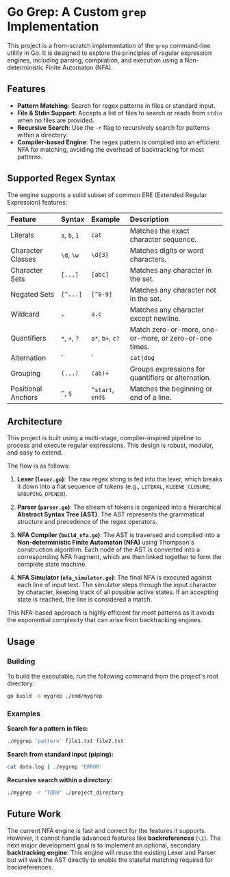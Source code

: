 # Go Grep: A Custom `grep` Implementation

This project is a from-scratch implementation of the `grep` command-line utility in Go. It is designed to explore the principles of regular expression engines, including parsing, compilation, and execution using a Non-deterministic Finite Automaton (NFA).

## Features

  * **Pattern Matching**: Search for regex patterns in files or standard input.
  * **File & Stdin Support**: Accepts a list of files to search or reads from `stdin` when no files are provided.
  * **Recursive Search**: Use the `-r` flag to recursively search for patterns within a directory.
  * **Compiler-based Engine**: The regex pattern is compiled into an efficient NFA for matching, avoiding the overhead of backtracking for most patterns.

## Supported Regex Syntax

The engine supports a solid subset of common ERE (Extended Regular Expression) features:

| Feature | Syntax | Example | Description |
| :--- | :--- | :--- | :--- |
| Literals | `a`, `b`, `1` | `cat` | Matches the exact character sequence. |
| Character Classes | `\d`, `\w` | `\d{3}` | Matches digits or word characters. |
| Character Sets | `[...]` | `[abc]` | Matches any character in the set. |
| Negated Sets | `[^...]` | `[^0-9]` | Matches any character not in the set. |
| Wildcard | `.` | `a.c` | Matches any character except newline. |
| Quantifiers | `*`, `+`, `?` | `a*`, `b+`, `c?` | Match zero-or-more, one-or-more, or zero-or-one times. |
| Alternation | `|` | `cat\|dog` | Matches either "cat" or "dog". |
| Grouping | `(...)` | `(ab)+` | Groups expressions for quantifiers or alternation. |
| Positional Anchors | `^`, `$` | `^start`, `end$` | Matches the beginning or end of a line. |

## Architecture

This project is built using a multi-stage, compiler-inspired pipeline to process and execute regular expressions. This design is robust, modular, and easy to extend.

The flow is as follows:

1.  **Lexer (`lexer.go`)**: The raw regex string is fed into the lexer, which breaks it down into a flat sequence of tokens (e.g., `LITERAL`, `KLEENE_CLOSURE`, `GROUPING_OPENER`).

2.  **Parser (`parser.go`)**: The stream of tokens is organized into a hierarchical **Abstract Syntax Tree (AST)**. The AST represents the grammatical structure and precedence of the regex operators.

3.  **NFA Compiler (`build_nfa.go`)**: The AST is traversed and compiled into a **Non-deterministic Finite Automaton (NFA)** using Thompson's construction algorithm. Each node of the AST is converted into a corresponding NFA fragment, which are then linked together to form the complete state machine.

4.  **NFA Simulator (`nfa_simulator.go`)**: The final NFA is executed against each line of input text. The simulator steps through the input character by character, keeping track of all possible active states. If an accepting state is reached, the line is considered a match.

This NFA-based approach is highly efficient for most patterns as it avoids the exponential complexity that can arise from backtracking engines.

## Usage

### Building

To build the executable, run the following command from the project's root directory:

```sh
go build -o mygrep ./cmd/mygrep
```

### Examples

**Search for a pattern in files:**

```sh
./mygrep 'pattern' file1.txt file2.txt
```

**Search from standard input (piping):**

```sh
cat data.log | ./mygrep 'ERROR'
```

**Recursive search within a directory:**

```sh
./mygrep -r 'TODO' ./project_directory
```

## Future Work

The current NFA engine is fast and correct for the features it supports. However, it cannot handle advanced features like **backreferences** (`\1`). The next major development goal is to implement an optional, secondary **backtracking engine**. This engine will reuse the existing Lexer and Parser but will walk the AST directly to enable the stateful matching required for backreferences.